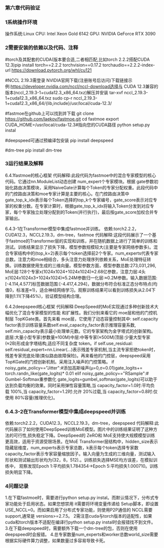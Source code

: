 ### 第六章代码验证

### 1系统操作环境
操作系统:Linux
CPU: Intel Xeon Gold 6142
GPU: NVIDIA GeForce RTX 3090

### 2需要安装的依赖以及代码、注释
#torch及其配套的CUDA(版本要合适,二者相匹配,比如torch 2.2.2搭配CUDA 12.3)pip install torch==2.2.2 torchvision==0.17.2 torchaudio==2.2.2\-index-url https://download.pytorch.org/whl/cu121

#NCCL 2.19.3需登录 NVIDIA官网下载(注册账号后访问)下载链接示例:https://developer.nvidia.com/nccl/nccl-download选择与 CUDA 12.3兼容的版本(nccl_2.19.3-1+cuda12.3_x86_64.txz)解压并安装
tar-xvf nccl_2.19.3-1+cuda12.3_x86_64.txz sudo cp-r nccl_2.19.3-1+cuda12.3_x86_64/{lib,include}/usr/local/cuda-12.3/

#fastmoe在github上可以找到并下载
git clone https://github.com/laekov/fastmoe.git
cd fastmoe
export CUDA_HOME=/usr/local/cuda-12.3#指向您的CUDA路径
python setup.py instal

#deepspeed可通过预编译包安装
pip install deepspeed

#dm-tree
pip install dm-tree

### 3运行结果及解释
6.4.1fastmoe的核心框架
代码解释:此段代码为fastmoe中的混合专家模型的核心代码。它通过nn.ModuleList动态创建 num_expert个专家模块。根据 gate参数初始化路由决策模块，采用NaiveGate计算每个Token的专家分配权重。此段代码中的门控路由决策和moe专家计算是主要的核心。在门控路由决策中gate_top_k_idx表示每个Token选择的top_k个专家编号，gate_score表示对应专家的权重分数。在专家计算时，根据gate_top_k_idx将输入Token分发到对应专家，每个专家独立处理分配到的Token(并行执行)，最后按gate_score加权合并专家输出。

6.4.3-1在Transformer模型中集成fastmoe并训练。
依赖:torch2.2.2，CUDA12.3，NCCL2.19.3，dm-tree，fastmoe
代码解释:这段代码展示了一个基于fastmoe的Transformer层的实现和训练，并在随机数据上进行了简单的训练和测试。训练结果显示了损失下降，模型参数规模较大(主要是专家网络参数多)。混合专家结构中的(top_k=2)表示每个token选择前2个专家。num_experts代表专家总数。注意力和moe相结合，多头注意力处理序列依赖关系，MoE处理特征转换。训练数据使用生成的三维向量。模型参数方面，模型参数总数:273,031,296, MoE层:128个专家x(1024x1024+1024x1024)≈2.68亿参数，注意力层:4头x(1024x1024x3+1024x1024)≈5.24M参数归一化层:≈0.2M参数。输入数据范围:[-4.114,4.577]标签数据范围:[-4.417,4.294]，数据分布符合标准正态分布特点(均值0，标准差≈1)，适合神经网络学习。观察训练结果可以看到训练损失从2.04下降到1.11(下降45%)，验证模型结构合理。

6.4.2deepspeed核心框架
代码解释:DeepSpeed的MoE实现通过多种创新技术大幅优化了混合专家模型的性能
和扩展性。我们分别来看它的 moe层和他的门控机制层 TopKGate类。首先来看 moe层，它使用了动态容量控制其中: self.capacity factor表示训练容量系数self.eval_capacity_factor表示推理容量系数, self.min_capacity表示最小处理单元数。它的专家架构为金字塔式的创新架构。底层:大量小型专家(参数量≈100M)中层:中等专家(≈500M)顶层:少量大型专家(≈2B)形成金字塔结构,适应不同复杂度 token。if self.use_residual: self.residual_expert=nn.Linear(...)表示残差专家机制,当主流专家拒绝token时，残差专家兜底处理(类似路由故障保险)。再来看他的门控层，deepspeed采用 TopKGate的门控创新机制。采用注入噪声的门控策略。 if noisy_gate_policy=="Jitter":#添加高斯噪声(μ=0,σ=0.01)gate_logits+= torch.randn_like(gate_logits)* 0.01 elif noisy_gate_policy=="RSample":# Gumbel-Softmax重参数化
gate_logits=gumbel_softmax(gate_logits)可以助于达到负载均衡的效果。同时采用弹性容量策略,当 capacity_factor=1.0时:平均负载 100%,当 capacity_factor=1.2时:允许 20%过载,当 capacity_factor=0.8时:仅使用 80%容量(推理优化)。

### 6.4.3-2在Transformer模型中集成deepspeed并训练
依赖:torch2.2.2，CUDA12.3，NCCL2.19.3，dm-tree，deepspeed
代码解释:此代码展示了如何使用DeepSpeed训练MoE模型。图片中的训练结果证明了这种方法的可行性,损失稳定下降。DeepSpeed的 ZeRO和 MoE支持使大规模模型训练更高效，适用于资源受限场景。在MoE Transformer层结构中，hidden_size表示隐藏层维度，num_experts表示专家总数，k表示每个token选择专家数
capacity_factor表示专家容量缩放因子。输入向量为生成的三维向量，测试输入形状和测试输出形状均为(32，8，512).。训练损失选择MSE均方误差，在模拟训练中，
观察发现Epoch 1:平均损失1.784354→Epoch 5:平均损失1.000710。训练损失明显下降。

### 4问题记录
1.在下载fastmoe时，需要进行python setup.py instal。而默认情况下，分布式专家功能处于启用状态。如果您想禁用 it需要将环境变量传递给 Setup脚本，即设置USE_NCCL=0。而如果启用了分布式专家功能，则使用P2P通信的 NCCL需要support,通常是 versions>=2.7.5。
2需注意cuda与torch版本的适配性，如果cuda和torch版本不适配在编译行python setup.py instal时会报错找不到文件。
3.在下载deepspeed时，需要额外下载一个dm-tree的包，否则在使用deepspeed时会报错。
4.总专家数量num_experts和worker总数world_size需要根据实际硬件算力调整，如果数量过多容易导致卡死。
